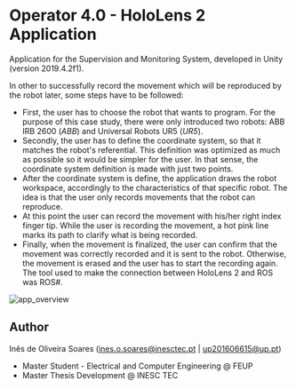 # Operator 4.0 - HoloLens 2 Application
Application for the Supervision and Monitoring System, developed in Unity (version 2019.4.2f1). 

In other to successfully record the movement which will be reproduced by the robot later, some steps have to be followed:
- First, the user has to choose the robot that wants to program. For the purpose of this case study, there were only introduced two robots: ABB IRB 2600 (*ABB*) and Universal Robots UR5 (*UR5*).
- Secondly, the user has to define the coordinate system, so that it matches the robot's referential. This definition was optimized as much as possible so it would be simpler for the user. In that sense, the coordinate system definition is made with just two points.
- After the coordinate system is define, the application draws the robot workspace, accordingly to the characteristics of that specific robot. The idea is that the user only records movements that the robot can reproduce.
- At this point the user can record the movement with his/her right index finger tip. While the user is recording the movement, a hot pink line marks its path to clarify what is being recorded.
- Finally, when the movement is finalized, the user can confirm that the movement was correctly recorded and it is sent to the robot. Otherwise, the movement is erased and the user has to start the recording again. The tool used to make the connection between HoloLens 2 and ROS was ROS\#.


![app_overview](https://user-images.githubusercontent.com/76999213/120467259-e686bd00-c397-11eb-8175-8df0bba689a0.png)

## Author
Inês de Oliveira Soares (ines.o.soares@inesctec.pt | up201606615@up.pt)
- Master Student - Electrical and Computer Engineering @ FEUP
- Master Thesis Development @ INESC TEC
